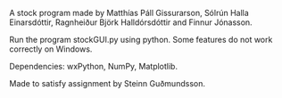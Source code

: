 A stock program made by Matthías Páll Gissurarson, Sólrún Halla Einarsdóttir, Ragnheiður Björk Halldórsdóttir and Finnur Jónasson.

Run the program stockGUI.py using python. Some features do not work correctly on Windows.


Dependencies: wxPython, NumPy, Matplotlib.


Made to satisfy assignment by Steinn Guðmundsson.
